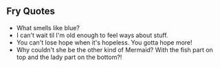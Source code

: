 ## Fry Quotes

- What smells like blue?
- I can't wait til I'm old enough to feel ways about stuff.
- You can't lose hope when it's hopeless. You gotta hope more!
- Why couldn't she be the other kind of Mermaid? With the fish part on top and the lady part on the bottom?!
